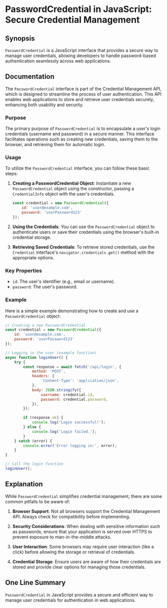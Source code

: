 <!--
Meta Description: # PasswordCredential in JavaScript: Secure Credential Management ## Synopsis `PasswordCredential` is a JavaScript interface that provides a secure way...
Meta Keywords: passwordcredential, credentials, user, credential, password
-->

# PasswordCredential in JavaScript: Secure Credential Management

## Synopsis
`PasswordCredential` is a JavaScript interface that provides a secure way to manage user credentials, allowing developers to handle password-based authentication seamlessly across web applications.

## Documentation
The `PasswordCredential` interface is part of the Credential Management API, which is designed to streamline the process of user authentication. This API enables web applications to store and retrieve user credentials securely, enhancing both usability and security.

### Purpose
The primary purpose of `PasswordCredential` is to encapsulate a user's login credentials (username and password) in a secure manner. This interface facilitates operations such as creating new credentials, saving them to the browser, and retrieving them for automatic login.

### Usage
To utilize the `PasswordCredential` interface, you can follow these basic steps:

1. **Creating a PasswordCredential Object**: Instantiate a new `PasswordCredential` object using the constructor, passing a `CredentialInfo` object with the user's credentials.
   
   ```javascript
   const credential = new PasswordCredential({
       id: 'user@example.com',
       password: 'userPassword123'
   });
   ```

2. **Using the Credentials**: You can use the `PasswordCredential` object to authenticate users or save their credentials using the browser's built-in credential storage.

3. **Retrieving Saved Credentials**: To retrieve stored credentials, use the `Credential` interface's `navigator.credentials.get()` method with the appropriate options.

### Key Properties
- `id`: The user's identifier (e.g., email or username).
- `password`: The user's password.

### Example
Here is a simple example demonstrating how to create and use a `PasswordCredential` object:

```javascript
// Creating a new PasswordCredential
const credential = new PasswordCredential({
    id: 'user@example.com',
    password: 'userPassword123'
});

// Logging in the user (example function)
async function loginUser() {
    try {
        const response = await fetch('/api/login', {
            method: 'POST',
            headers: {
                'Content-Type': 'application/json',
            },
            body: JSON.stringify({
                username: credential.id,
                password: credential.password,
            }),
        });

        if (response.ok) {
            console.log('Login successful!');
        } else {
            console.log('Login failed.');
        }
    } catch (error) {
        console.error('Error logging in:', error);
    }
}

// Call the login function
loginUser();
```

## Explanation
While `PasswordCredential` simplifies credential management, there are some common pitfalls to be aware of:

1. **Browser Support**: Not all browsers support the Credential Management API. Always check for compatibility before implementing.
   
2. **Security Considerations**: When dealing with sensitive information such as passwords, ensure that your application is served over HTTPS to prevent exposure to man-in-the-middle attacks.

3. **User Interaction**: Some browsers may require user interaction (like a click) before allowing the storage or retrieval of credentials.

4. **Credential Storage**: Ensure users are aware of how their credentials are stored and provide clear options for managing those credentials.

## One Line Summary
`PasswordCredential` in JavaScript provides a secure and efficient way to manage user credentials for authentication in web applications.